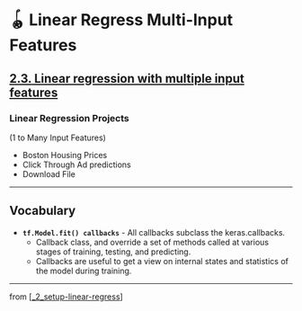 # 🪀 Linear Regress Multi-Input Features

## [**2.3.** Linear regression with multiple input features](https://livebook.manning.com/book/deep-learning-with-javascript/chapter-2/158)

### Linear Regression Projects

(1 to Many Input Features)

- Boston Housing Prices
- Click Through Ad predictions
- Download File

---

## **Vocabulary**

- **`tf.Model.fit() callbacks`** - All callbacks subclass the keras.callbacks.
  - Callback class, and override a set of methods called at various stages of training, testing, and predicting.
  - Callbacks are useful to get a view on internal states and statistics of the model during training.

---

from [[_2_setup-linear-regress]]

[//begin]: # "Autogenerated link references for markdown compatibility"
[_2_setup-linear-regress]: ../_2_setup-linear-regress.md "🪀 2 LINEAR REGRESS"
[//end]: # "Autogenerated link references"
